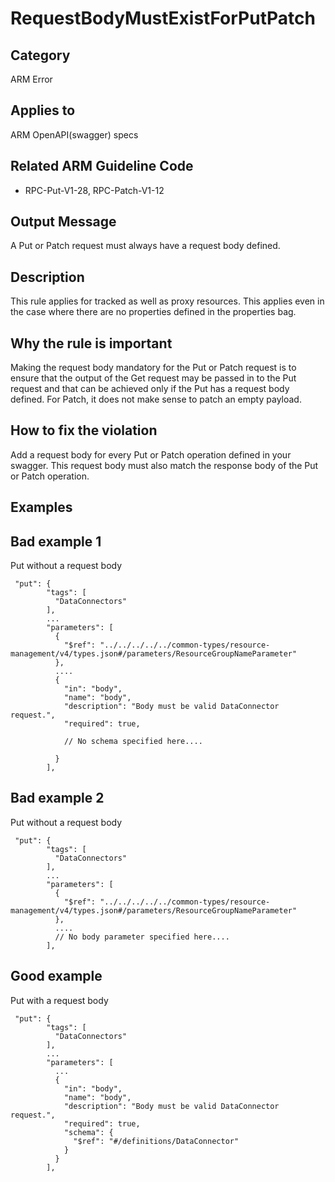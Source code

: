 # RequestBodyMustExistForPutPatch

## Category

ARM Error

## Applies to

ARM OpenAPI(swagger) specs


## Related ARM Guideline Code

- RPC-Put-V1-28, RPC-Patch-V1-12

## Output Message

A Put or Patch request must always have a request body defined. 

## Description
This rule applies for tracked as well as proxy resources. This applies even in the case where there are no properties defined in the properties bag. 


## Why the rule is important

Making the request body mandatory for the Put or Patch request is to ensure that the output of the Get request may be passed in to the Put request and that can be achieved only if the Put has a request body defined. For Patch, it does not make sense to patch an empty payload.

## How to fix the violation

Add a request body for every Put or Patch operation defined in your swagger. This request body must also match the response body of the Put or Patch operation.

## Examples

## Bad example 1 

Put without a request body

```json5
 "put": {
        "tags": [
          "DataConnectors"
        ],
        ...
        "parameters": [
          {
            "$ref": "../../../../../common-types/resource-management/v4/types.json#/parameters/ResourceGroupNameParameter"
          },
          ....
          {
            "in": "body",
            "name": "body",
            "description": "Body must be valid DataConnector request.",
            "required": true,
            
            // No schema specified here....
             
          }
        ],
```

## Bad example 2 

Put without a request body

```json5
 "put": {
        "tags": [
          "DataConnectors"
        ],
        ...
        "parameters": [
          {
            "$ref": "../../../../../common-types/resource-management/v4/types.json#/parameters/ResourceGroupNameParameter"
          },
          ....
          // No body parameter specified here....
        ],
```

## Good example

Put with a request body

```json5
 "put": {
        "tags": [
          "DataConnectors"
        ],
        ...
        "parameters": [
          ...
          {
            "in": "body",
            "name": "body",
            "description": "Body must be valid DataConnector request.",
            "required": true,
            "schema": {
              "$ref": "#/definitions/DataConnector"
            }
          }
        ],
```
